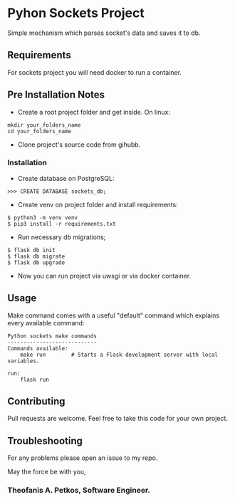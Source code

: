 # Pyhon Sockets Project
Simple mechanism which parses socket's data and saves it to db.

## Requirements
For sockets project you will need docker to run a container.

## Pre Installation Notes

* Create a root project folder and get inside. On linux:
```
mkdir your_folders_name
cd your_folders_name
```
* Clone project's source code from gihubb.

### Installation

* Create database on PostgreSQL:
```
>>> CREATE DATABASE sockets_db;
```
* Create venv on project folder and install requirements:
```
$ python3 -m venv venv
$ pip3 install -r requirements.txt
```
* Run necessary db migrations;
```
$ flask db init
$ flask db migrate
$ flask db upgrade
```

* Now you can run project via uwsgi or via docker container.

## Usage

Make command comes with a useful "default" command which explains every available command:
```
Python sockets make commands
----------------------------
Commands available:
    make run		# Starts a Flask development server with local variables.
	
run:
	flask run
```

## Contributing

Pull requests are welcome. Feel free to take this code for your own project.

## Troubleshooting

For any problems please open an issue to my repo.

May the force be with you,
### Theofanis A. Petkos, Software Engineer.